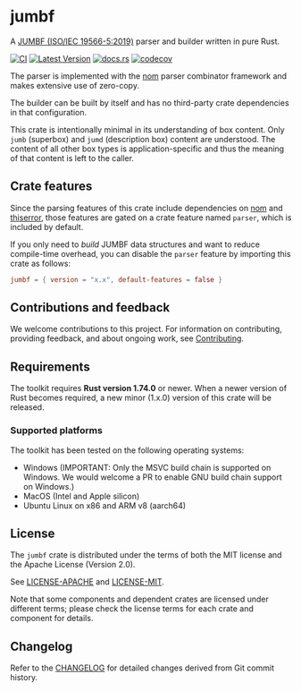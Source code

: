 # jumbf

A [JUMBF (ISO/IEC 19566-5:2019)] parser and builder written in pure Rust.

[![CI](https://github.com/scouten-adobe/jumbf-rs/actions/workflows/ci.yml/badge.svg)](https://github.com/scouten-adobe/jumbf-rs/actions/workflows/ci.yml)  [![Latest Version](https://img.shields.io/crates/v/jumbf.svg)](https://crates.io/crates/jumbf) [![docs.rs](https://img.shields.io/docsrs/jumbf)](https://docs.rs/jumbf/latest/jumbf/) [![codecov](https://codecov.io/gh/scouten-adobe/jumbf-rs/graph/badge.svg?token=di7n9t9B80)](https://codecov.io/gh/scouten-adobe/jumbf-rs)

The parser is implemented with the [nom] parser combinator framework and makes extensive use of zero-copy.

The builder can be built by itself and has no third-party crate dependencies in that configuration.


This crate is intentionally minimal in its understanding of box content. Only `jumb` (superbox) and `jumd` (description box) content are understood. The content of all other box types is application-specific and thus the meaning of that content is left to the caller.

## Crate features

Since the parsing features of this crate include dependencies on [nom] and [thiserror], those features are gated on a crate feature named `parser`, which is included by default.

If you only need to _build_ JUMBF data structures and want to reduce compile-time overhead, you can disable the `parser` feature by importing this crate as follows:

```toml
jumbf = { version = "x.x", default-features = false }
```

## Contributions and feedback

We welcome contributions to this project. For information on contributing, providing feedback, and about ongoing work, see [Contributing](./CONTRIBUTING.md).

## Requirements

The toolkit requires **Rust version 1.74.0** or newer. When a newer version of Rust becomes required, a new minor (1.x.0) version of this crate will be released.

### Supported platforms

The toolkit has been tested on the following operating systems:

* Windows (IMPORTANT: Only the MSVC build chain is supported on Windows. We would welcome a PR to enable GNU build chain support on Windows.)
* MacOS (Intel and Apple silicon)
* Ubuntu Linux on x86 and ARM v8 (aarch64)

## License

The `jumbf` crate is distributed under the terms of both the MIT license and the Apache License (Version 2.0).

See [LICENSE-APACHE](./LICENSE-APACHE) and [LICENSE-MIT](./LICENSE-MIT).

Note that some components and dependent crates are licensed under different terms; please check the license terms for each crate and component for details.

## Changelog

Refer to the [CHANGELOG](https://github.com/contentauth/c2pa-rs/blob/main/CHANGELOG.md) for detailed changes derived from Git commit history.

[JUMBF (ISO/IEC 19566-5:2019)]: https://www.iso.org/standard/73604.html
[nom]: https://github.com/rust-bakery/nom
[thiserror]: https://crates.io/crates/thiserror
